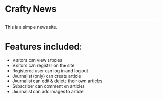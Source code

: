 # Crafty News
---
This is a simple news site.

# Features included:
* Visitors can view articles
* Visitors can register on the site
* Registered user can log in and log out
* Journalist (only) can create article
* Journalist can edit & delete their own articles
* Subscriber can comment on articles
* Journalist can add images to article 
